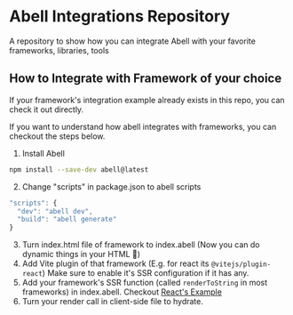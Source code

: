 # Abell Integrations Repository

A repository to show how you can integrate Abell with your favorite frameworks, libraries, tools 

## How to Integrate with Framework of your choice

If your framework's integration example already exists in this repo, you can check it out directly.

If you want to understand how abell integrates with frameworks, you can checkout the steps below. 

1. Install Abell
  ```sh
  npm install --save-dev abell@latest
  ```
2. Change "scripts" in package.json to abell scripts

  ```js
  "scripts": {
    "dev": "abell dev",
    "build": "abell generate"
  }
  ```
3. Turn index.html file of framework to index.abell (Now you can do dynamic things in your HTML  🚀)
4. Add Vite plugin of that framework (E.g. for react its `@vitejs/plugin-react`) Make sure to enable it's SSR configuration if it has any.
5. Add your framework's SSR function (called `renderToString` in most frameworks) in index.abell.
  Checkout [React's Example](./with-react/index.abell)
6. Turn your render call in client-side file to hydrate.
